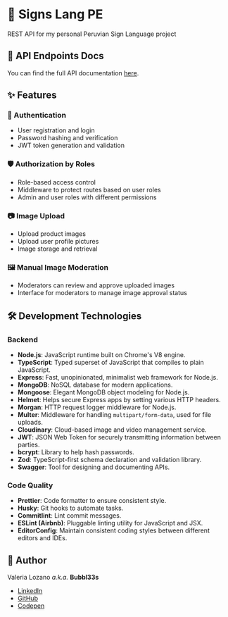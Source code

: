 # 🧸 Signs Lang PE

REST API for my personal Peruvian Sign Language project

## 📓 API Endpoints Docs

You can find the full API documentation [here](https://signs-lang-pe.up.railway.app/).

## ✨ Features

### 🔑 Authentication

- User registration and login
- Password hashing and verification
- JWT token generation and validation

### 🛡️ Authorization by Roles

- Role-based access control
- Middleware to protect routes based on user roles
- Admin and user roles with different permissions

### 📷 Image Upload

- Upload product images
- Upload user profile pictures
- Image storage and retrieval

### 🖼️ Manual Image Moderation

- Moderators can review and approve uploaded images
- Interface for moderators to manage image approval status

## 🛠️ Development Technologies

### Backend

- **Node.js**: JavaScript runtime built on Chrome's V8 engine.
- **TypeScript**: Typed superset of JavaScript that compiles to plain JavaScript.
- **Express**: Fast, unopinionated, minimalist web framework for Node.js.
- **MongoDB**: NoSQL database for modern applications.
- **Mongoose**: Elegant MongoDB object modeling for Node.js.
- **Helmet**: Helps secure Express apps by setting various HTTP headers.
- **Morgan**: HTTP request logger middleware for Node.js.
- **Multer**: Middleware for handling `multipart/form-data`, used for file uploads.
- **Cloudinary**: Cloud-based image and video management service.
- **JWT**: JSON Web Token for securely transmitting information between parties.
- **bcrypt**: Library to help hash passwords.
- **Zod**: TypeScript-first schema declaration and validation library.
- **Swagger**: Tool for designing and documenting APIs.

### Code Quality

- **Prettier**: Code formatter to ensure consistent style.
- **Husky**: Git hooks to automate tasks.
- **Commitlint**: Lint commit messages.
- **ESLint (Airbnb)**: Pluggable linting utility for JavaScript and JSX.
- **EditorConfig**: Maintain consistent coding styles between different editors and IDEs.

## 🧖 Author

Valeria Lozano _a.k.a._ **Bubbl33s**

- [LinkedIn](https://www.linkedin.com/in/valeria-lozano-275b86263/)
- [GitHub](https://www.your-site.com)
- [Codepen](https://codepen.io/Bubbl33s)
